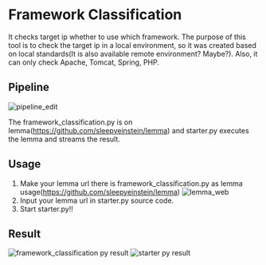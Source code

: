 # Framework Classification
It checks target ip whether to use which framework. The purpose of this tool is to check the target ip in a local environment, so it was created based on local standards(It is also available remote environment? Maybe?). Also, it can only check Apache, Tomcat, Spring, PHP.   

## Pipeline
![pipeline_edit](https://github.com/user-attachments/assets/af69edc2-39d7-4777-8b55-c348a573ee4b)

The framework_classification.py is on lemma(https://github.com/sleepyeinstein/lemma) and starter.py executes the lemma and streams the result.

## Usage
1. Make your lemma url there is framework_classification.py as lemma usage(https://github.com/sleepyeinstein/lemma)
![lemma_web](https://github.com/user-attachments/assets/72ea5313-1025-4e7f-bdf3-a3e3dac321e9)
2. Input your lemma url in starter.py source code.
3. Start starter.py!!

## Result
![framework_classification py result](https://github.com/user-attachments/assets/69bbc99e-2310-4860-af76-5038d87877f1)
![starter py result](https://github.com/user-attachments/assets/49f69389-f104-405d-a459-712bad82b79e)


